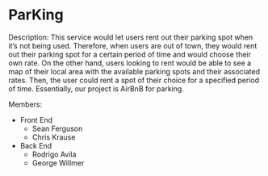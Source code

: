 # ParKing

Description: This service would let users rent out their parking spot when it’s not being used. Therefore, when users are out of town, they would rent out their parking spot for a certain period of time and would choose their own rate. On the other hand, users looking to rent would be able to see a map of their local area with the available parking spots and their associated rates. Then, the user could rent a spot of their choice for a specified period of time. Essentially, our project is AirBnB for parking.

Members:
- Front End
  - Sean Ferguson
  - Chris Krause
- Back End
  - Rodrigo Avila
  - George Willmer
